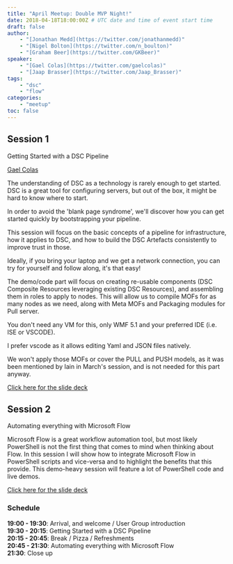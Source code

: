 ```yaml
---
title: "April Meetup: Double MVP Night!"
date: 2018-04-18T18:00:00Z # UTC date and time of event start time
draft: false
author: 
    - "[Jonathan Medd](https://twitter.com/jonathanmedd)"
    - "[Nigel Bolton](https://twitter.com/n_boulton)"
    - "[Graham Beer](https://twitter.com/GKBeer)"
speaker: 
    - "[Gael Colas](https://twitter.com/gaelcolas)"
    - "[Jaap Brasser](https://twitter.com/Jaap_Brasser)"
tags: 
    - "dsc"
    - "flow"
categories: 
    - "meetup"
toc: false
---
```


## Session 1

Getting Started with a DSC Pipeline

[Gael Colas](https://twitter.com/gaelcolas)

The understanding of DSC as a technology is rarely enough to get started. DSC is a great tool for configuring servers, but out of the box, it might be hard to know where to start.

In order to avoid the 'blank page syndrome', we'll discover how you can get started quickly by bootstrapping your pipeline.

This session will focus on the basic concepts of a pipeline for infrastructure, how it applies to DSC, and how to build the DSC Artefacts consistently to improve trust in those.

Ideally, if you bring your laptop and we get a network connection, you can try for yourself and follow along, it's that easy!

The demo/code part will focus on creating re-usable components (DSC Composite Resources leveraging existing DSC Resources), and assembling them in roles to apply to nodes. This will allow us to compile MOFs for as many nodes as we need, along with Meta MOFs and Packaging modules for Pull server.

You don't need any VM for this, only WMF 5.1 and your preferred IDE (i.e. ISE or VSCODE).

I prefer vscode as it allows editing Yaml and JSON files natively.

We won't apply those MOFs or cover the PULL and PUSH models, as it was been mentioned by Iain in March's session, and is not needed for this part anyway.

[Click here for the slide deck](https://github.com/powershellorguk/SouthCoast/tree/master/Meetups/2018/April)

## Session 2

Automating everything with Microsoft Flow

Microsoft Flow is a great workflow automation tool, but most likely PowerShell is not the first thing that comes to mind when thinking about Flow. In this session I will show how to integrate Microsoft Flow in PowerShell scripts and vice-versa and to highlight the benefits that this provide. This demo-heavy session will feature a lot of PowerShell code and live demos.

[Click here for the slide deck](https://github.com/powershellorguk/SouthCoast/tree/master/Meetups/2018/April)

### Schedule

**19:00 - 19:30**: Arrival, and welcome / User Group introduction  
**19:30 - 20:15**: Getting Started with a DSC Pipeline  
**20:15 - 20:45**: Break / Pizza / Refreshments  
**20:45 - 21:30**: Automating everything with Microsoft Flow  
**21:30**: Close up